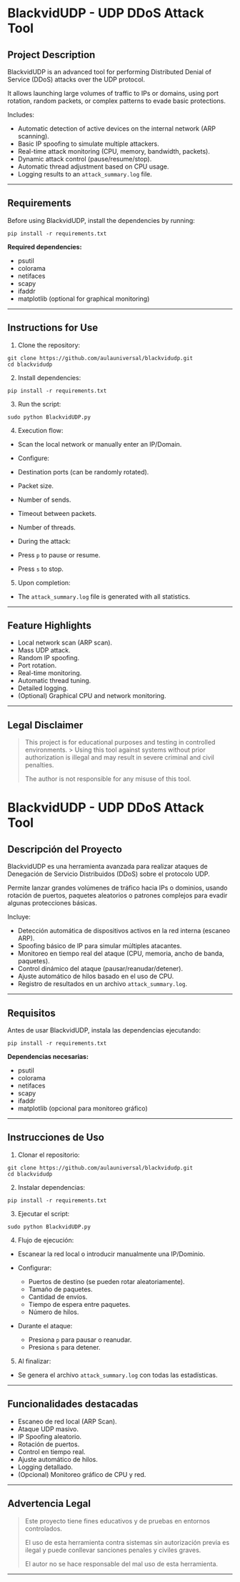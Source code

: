 # BlackvidUDP - UDP DDoS Attack Tool

## Project Description

BlackvidUDP is an advanced tool for performing Distributed Denial of Service (DDoS) attacks over the UDP protocol.

It allows launching large volumes of traffic to IPs or domains, using port rotation, random packets, or complex patterns to evade basic protections.

Includes:

* Automatic detection of active devices on the internal network (ARP scanning).
* Basic IP spoofing to simulate multiple attackers.
* Real-time attack monitoring (CPU, memory, bandwidth, packets).
* Dynamic attack control (pause/resume/stop).
* Automatic thread adjustment based on CPU usage.
* Logging results to an `attack_summary.log` file.

---

## Requirements

Before using BlackvidUDP, install the dependencies by running:

```
pip install -r requirements.txt
```

**Required dependencies:**

* psutil
* colorama
* netifaces
* scapy
* ifaddr
* matplotlib (optional for graphical monitoring)

---

## Instructions for Use

1. Clone the repository:

```
git clone https://github.com/aulauniversal/blackvidudp.git
cd blackvidudp
```

2. Install dependencies:

```
pip install -r requirements.txt
```

3. Run the script:

```
sudo python BlackvidUDP.py
```

4. Execution flow:

* Scan the local network or manually enter an IP/Domain.
* Configure:

* Destination ports (can be randomly rotated).
* Packet size.
* Number of sends.
* Timeout between packets.
* Number of threads.
* During the attack:

* Press `p` to pause or resume.
* Press `s` to stop.

5. Upon completion:

* The `attack_summary.log` file is generated with all statistics.

---

## Feature Highlights

* Local network scan (ARP scan).
* Mass UDP attack.
* Random IP spoofing.
* Port rotation.
* Real-time monitoring.
* Automatic thread tuning.
* Detailed logging.
* (Optional) Graphical CPU and network monitoring.

---

## Legal Disclaimer

> This project is for educational purposes and testing in controlled environments. >
> Using this tool against systems without prior authorization is illegal and may result in severe criminal and civil penalties.
>
> The author is not responsible for any misuse of this tool.
# BlackvidUDP - UDP DDoS Attack Tool

## Descripción del Proyecto

BlackvidUDP es una herramienta avanzada para realizar ataques de Denegación de Servicio Distribuidos (DDoS) sobre el protocolo UDP.

Permite lanzar grandes volúmenes de tráfico hacia IPs o dominios, usando rotación de puertos, paquetes aleatorios o patrones complejos para evadir algunas protecciones básicas.

Incluye:

* Detección automática de dispositivos activos en la red interna (escaneo ARP).
* Spoofing básico de IP para simular múltiples atacantes.
* Monitoreo en tiempo real del ataque (CPU, memoria, ancho de banda, paquetes).
* Control dinámico del ataque (pausar/reanudar/detener).
* Ajuste automático de hilos basado en el uso de CPU.
* Registro de resultados en un archivo `attack_summary.log`.

---

## Requisitos

Antes de usar BlackvidUDP, instala las dependencias ejecutando:

```
pip install -r requirements.txt
```

**Dependencias necesarias:**

* psutil
* colorama
* netifaces
* scapy
* ifaddr
* matplotlib (opcional para monitoreo gráfico)

---

## Instrucciones de Uso

1. Clonar el repositorio:

```
git clone https://github.com/aulauniversal/blackvidudp.git
cd blackvidudp
```

2. Instalar dependencias:

```
pip install -r requirements.txt
```

3. Ejecutar el script:

```
sudo python BlackvidUDP.py
```

4. Flujo de ejecución:

* Escanear la red local o introducir manualmente una IP/Dominio.
* Configurar:

  * Puertos de destino (se pueden rotar aleatoriamente).
  * Tamaño de paquetes.
  * Cantidad de envíos.
  * Tiempo de espera entre paquetes.
  * Número de hilos.
* Durante el ataque:

  * Presiona `p` para pausar o reanudar.
  * Presiona `s` para detener.

5. Al finalizar:

* Se genera el archivo `attack_summary.log` con todas las estadísticas.

---

## Funcionalidades destacadas

* Escaneo de red local (ARP Scan).
* Ataque UDP masivo.
* IP Spoofing aleatorio.
* Rotación de puertos.
* Control en tiempo real.
* Ajuste automático de hilos.
* Logging detallado.
* (Opcional) Monitoreo gráfico de CPU y red.

---

## Advertencia Legal

> Este proyecto tiene fines educativos y de pruebas en entornos controlados.
>
> El uso de esta herramienta contra sistemas sin autorización previa es ilegal y puede conllevar sanciones penales y civiles graves.
>
> El autor no se hace responsable del mal uso de esta herramienta.

---


